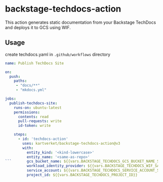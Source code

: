 # backstage-techdocs-action

This action generates static documentation from your Backstage TechDocs and deploys it to GCS using WIF.

## Usage

create techdocs.yaml in `.github/workflows` directory

```yaml
name: Publish TechDocs Site

on:
  push:
    paths:
     - "docs/**"
     - "mkdocs.yml"

jobs:
  publish-techdocs-site:
    runs-on: ubuntu-latest
    permissions:
      contents: read
      pull-requests: write
      id-token: write

    steps:
      - id: 'techdocs-action'
        uses: kartverket/backstage-techdocs-action@v3
        with:
          entity_kind: '<kind-lowercase>'
          entity_name: '<same-as-repo>'
```       gcs_bucket_name: ${{vars.BACKSTAGE_TECHDOCS_GCS_BUCKET_NAME_SANDBOX}}
          workload_identity_provider: ${{vars.BACKSTAGE_TECHDOCS_WIF_SANDBOX}}
          service_account: ${{vars.BACKSTAGE_TECHDOCS_SERVICE_ACCOUNT_SANDBOX}}
          project_id: ${{vars.BACKSTAGE_TECHDOCS_PROJECT_ID}}
```
